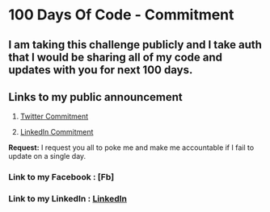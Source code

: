 # 100 Days Of Code - Commitment

## I am taking this challenge publicly and I take auth that I would be sharing all of my code and updates with you for next 100 days.

## Links to my public announcement 
1. [Twitter Commitment](https://twitter.com/TarunRa42250341)

2. [LinkedIn Commitment](https://www.linkedin.com/in/bhawaprakash-rajput-30806915a/)

**Request:** I request you all to poke me and make me accountable if I fail to update on a single day.

### **Link to my Facebook :** [Fb]

### **Link to my LinkedIn :** [LinkedIn](https://www.linkedin.com/in/bhawaprakash-rajput-30806915a/)
